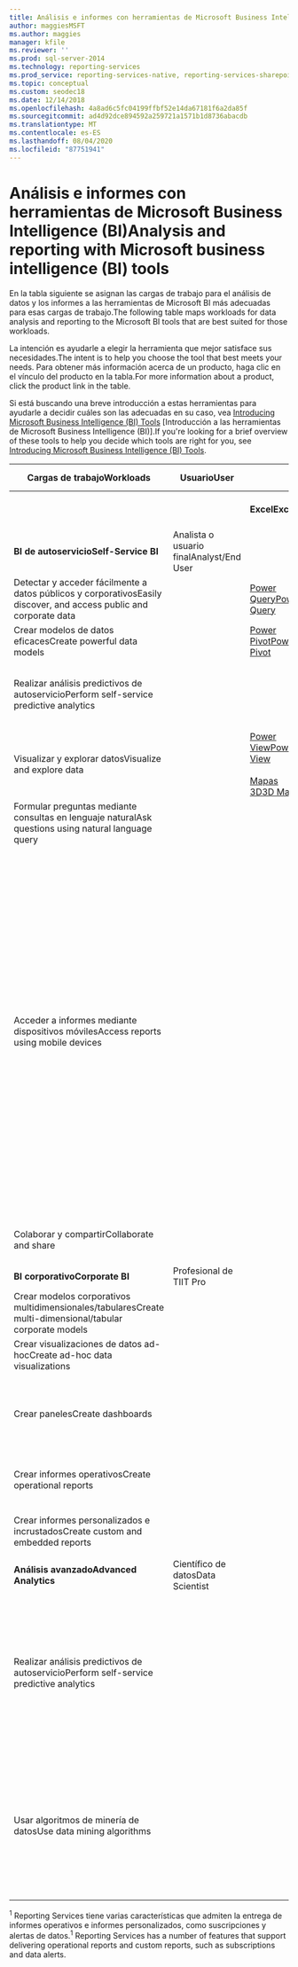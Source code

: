 ```yaml
---
title: Análisis e informes con herramientas de Microsoft Business Intelligence (BI)
author: maggiesMSFT
ms.author: maggies
manager: kfile
ms.reviewer: ''
ms.prod: sql-server-2014
ms.technology: reporting-services
ms.prod_service: reporting-services-native, reporting-services-sharepoint
ms.topic: conceptual
ms.custom: seodec18
ms.date: 12/14/2018
ms.openlocfilehash: 4a8ad6c5fc04199ffbf52e14da67181f6a2da85f
ms.sourcegitcommit: ad4d92dce894592a259721a1571b1d8736abacdb
ms.translationtype: MT
ms.contentlocale: es-ES
ms.lasthandoff: 08/04/2020
ms.locfileid: "87751941"
---
```

# <a name="analysis-and-reporting-with-microsoft-business-intelligence-bi-tools"></a><span data-ttu-id="4bfa6-102">Análisis e informes con herramientas de Microsoft Business Intelligence (BI)</span><span class="sxs-lookup"><span data-stu-id="4bfa6-102">Analysis and reporting with Microsoft business intelligence (BI) tools</span></span>

  <span data-ttu-id="4bfa6-103">En la tabla siguiente se asignan las cargas de trabajo para el análisis de datos y los informes a las herramientas de Microsoft BI más adecuadas para esas cargas de trabajo.</span><span class="sxs-lookup"><span data-stu-id="4bfa6-103">The following table maps workloads for data analysis and reporting to the Microsoft BI tools that are best suited for those workloads.</span></span>  
  
 <span data-ttu-id="4bfa6-104">La intención es ayudarle a elegir la herramienta que mejor satisface sus necesidades.</span><span class="sxs-lookup"><span data-stu-id="4bfa6-104">The intent is to help you choose the tool that best meets your needs.</span></span> <span data-ttu-id="4bfa6-105">Para obtener más información acerca de un producto, haga clic en el vínculo del producto en la tabla.</span><span class="sxs-lookup"><span data-stu-id="4bfa6-105">For more information about a product, click the product link in the table.</span></span>  
  
 <span data-ttu-id="4bfa6-106">Si está buscando una breve introducción a estas herramientas para ayudarle a decidir cuáles son las adecuadas en su caso, vea [Introducing Microsoft Business Intelligence (BI) Tools](https://www.digitalvidya.com/blog/introduction-to-microsoft-power-bi/) [Introducción a las herramientas de Microsoft Business Intelligence (BI)].</span><span class="sxs-lookup"><span data-stu-id="4bfa6-106">If you're looking for a brief overview of these tools to help you decide which tools are right for you, see [Introducing Microsoft Business Intelligence (BI) Tools](https://www.digitalvidya.com/blog/introduction-to-microsoft-power-bi/).</span></span>  
  
|<span data-ttu-id="4bfa6-107">Cargas de trabajo</span><span class="sxs-lookup"><span data-stu-id="4bfa6-107">Workloads</span></span>|<span data-ttu-id="4bfa6-108">Usuario</span><span class="sxs-lookup"><span data-stu-id="4bfa6-108">User</span></span>|||<span data-ttu-id="4bfa6-109">Herramientas de BI</span><span class="sxs-lookup"><span data-stu-id="4bfa6-109">BI Tools</span></span>|||  
|---------------|----------|-|-|--------------|-|-|  
|||<span data-ttu-id="4bfa6-110">**Excel**</span><span class="sxs-lookup"><span data-stu-id="4bfa6-110">**Excel**</span></span>|<span data-ttu-id="4bfa6-111">**SharePoint**</span><span class="sxs-lookup"><span data-stu-id="4bfa6-111">**SharePoint**</span></span>|<span data-ttu-id="4bfa6-112">**SharePoint Online**</span><span class="sxs-lookup"><span data-stu-id="4bfa6-112">**SharePoint Online**</span></span>|<span data-ttu-id="4bfa6-113">**Power BI**</span><span class="sxs-lookup"><span data-stu-id="4bfa6-113">**Power BI**</span></span>|<span data-ttu-id="4bfa6-114">**SQL Server**</span><span class="sxs-lookup"><span data-stu-id="4bfa6-114">**SQL Server**</span></span>|  
|<span data-ttu-id="4bfa6-115">**BI de autoservicio**</span><span class="sxs-lookup"><span data-stu-id="4bfa6-115">**Self-Service BI**</span></span>|<span data-ttu-id="4bfa6-116">Analista o usuario final</span><span class="sxs-lookup"><span data-stu-id="4bfa6-116">Analyst/End User</span></span>||||||  
|<span data-ttu-id="4bfa6-117">Detectar y acceder fácilmente a datos públicos y corporativos</span><span class="sxs-lookup"><span data-stu-id="4bfa6-117">Easily discover, and access public and corporate data</span></span>||[<span data-ttu-id="4bfa6-118">Power Query</span><span class="sxs-lookup"><span data-stu-id="4bfa6-118">Power Query</span></span>](https://go.microsoft.com/fwlink/p/?LinkId=391845)||[<span data-ttu-id="4bfa6-119">Azure Data Catalog</span><span class="sxs-lookup"><span data-stu-id="4bfa6-119">Azure Data Catalog</span></span>](https://azure.microsoft.com/services/data-catalog/)<br /><br />||  
|<span data-ttu-id="4bfa6-120">Crear modelos de datos eficaces</span><span class="sxs-lookup"><span data-stu-id="4bfa6-120">Create powerful data models</span></span>||[<span data-ttu-id="4bfa6-121">Power Pivot</span><span class="sxs-lookup"><span data-stu-id="4bfa6-121">Power Pivot</span></span>](https://support.office.com/article/power-pivot-overview-and-learning-f9001958-7901-4caa-ad80-028a6d2432ed?ui=en-US&rs=en-US&ad=US)|||[<span data-ttu-id="4bfa6-122">Power BI Desktop</span><span class="sxs-lookup"><span data-stu-id="4bfa6-122">Power BI Desktop</span></span>](/power-bi/fundamentals/desktop-get-the-desktop)||  
|<span data-ttu-id="4bfa6-123">Realizar análisis predictivos de autoservicio</span><span class="sxs-lookup"><span data-stu-id="4bfa6-123">Perform self-service predictive analytics</span></span>||||||[<span data-ttu-id="4bfa6-124">Complementos de minería de datos para Excel</span><span class="sxs-lookup"><span data-stu-id="4bfa6-124">Data Mining Add-Ins for Excel</span></span>](../analysis-services/data-mining-client-for-excel-sql-server-data-mining-add-ins.md)|  
|<span data-ttu-id="4bfa6-125">Visualizar y explorar datos</span><span class="sxs-lookup"><span data-stu-id="4bfa6-125">Visualize and explore data</span></span>||[<span data-ttu-id="4bfa6-126">Power View</span><span class="sxs-lookup"><span data-stu-id="4bfa6-126">Power View</span></span>](https://go.microsoft.com/fwlink/p/?LinkId=391847)<br /><br /> [<span data-ttu-id="4bfa6-127">Mapas 3D</span><span class="sxs-lookup"><span data-stu-id="4bfa6-127">3D Maps</span></span>](https://support.office.com/article/visualize-your-data-in-3d-maps-ce6b1d5c-4602-4dae-b487-91ec0268e75d)|||||  
|<span data-ttu-id="4bfa6-128">Formular preguntas mediante consultas en lenguaje natural</span><span class="sxs-lookup"><span data-stu-id="4bfa6-128">Ask questions using natural language query</span></span>|||||[<span data-ttu-id="4bfa6-129">Q & A</span><span class="sxs-lookup"><span data-stu-id="4bfa6-129">Q & A</span></span>](https://docs.microsoft.com/power-bi/consumer/end-user-q-and-a)||  
|<span data-ttu-id="4bfa6-130">Acceder a informes mediante dispositivos móviles</span><span class="sxs-lookup"><span data-stu-id="4bfa6-130">Access reports using mobile devices</span></span>||||[<span data-ttu-id="4bfa6-131">HTML 5 (admite la visualización de archivos de <10 MB)</span><span class="sxs-lookup"><span data-stu-id="4bfa6-131">HTML 5 (supports viewing <10-MB files)</span></span>](https://go.microsoft.com/fwlink/p/?LinkId=391853)|[<span data-ttu-id="4bfa6-132">HTML 5 (admite la visualización de <250 MB)</span><span class="sxs-lookup"><span data-stu-id="4bfa6-132">HTML 5 (supports viewing <250 MB)</span></span>](https://go.microsoft.com/fwlink/p/?LinkId=391854)<br /><br /> [<span data-ttu-id="4bfa6-133">Aplicación móvil de Power BI en dispositivos iOS</span><span class="sxs-lookup"><span data-stu-id="4bfa6-133">Power BI mobile app on iOS devices</span></span>](https://docs.microsoft.com/power-bi/consumer/mobile/mobile-iphone-app-get-started)<br /><br /> [<span data-ttu-id="4bfa6-134">Aplicación móvil de Power BI en dispositivos Android</span><span class="sxs-lookup"><span data-stu-id="4bfa6-134">Power BI mobile app on Android devices</span></span>](https://docs.microsoft.com/power-bi/consumer/mobile/mobile-android-app-get-started) <br /><br />[<span data-ttu-id="4bfa6-135">Aplicación móvil de Power BI para Windows 10</span><span class="sxs-lookup"><span data-stu-id="4bfa6-135">Power BI mobile app for Windows 10</span></span>](https://docs.microsoft.com/power-bi/consumer/mobile/mobile-windows-10-phone-app-get-started)||  
|<span data-ttu-id="4bfa6-136">Colaborar y compartir</span><span class="sxs-lookup"><span data-stu-id="4bfa6-136">Collaborate and share</span></span>|||[<span data-ttu-id="4bfa6-137">Sitios de SharePoint</span><span class="sxs-lookup"><span data-stu-id="4bfa6-137">SharePoint Sites</span></span>](https://go.microsoft.com/fwlink/p/?LinkId=391849)|[<span data-ttu-id="4bfa6-138">Sitios de grupo de SharePoint</span><span class="sxs-lookup"><span data-stu-id="4bfa6-138">SharePoint Team Sites</span></span>](https://go.microsoft.com/fwlink/p/?LinkId=391850)|[<span data-ttu-id="4bfa6-139">Sitios de Power BI</span><span class="sxs-lookup"><span data-stu-id="4bfa6-139">Power BI Sites</span></span>](https://docs.microsoft.com/power-bi/service-how-to-collaborate-distribute-dashboards-reports)||  
|<span data-ttu-id="4bfa6-140">**BI corporativo**</span><span class="sxs-lookup"><span data-stu-id="4bfa6-140">**Corporate BI**</span></span>|<span data-ttu-id="4bfa6-141">Profesional de TI</span><span class="sxs-lookup"><span data-stu-id="4bfa6-141">IT Pro</span></span>||||||  
|<span data-ttu-id="4bfa6-142">Crear modelos corporativos multidimensionales/tabulares</span><span class="sxs-lookup"><span data-stu-id="4bfa6-142">Create multi-dimensional/tabular corporate models</span></span>||||||[<span data-ttu-id="4bfa6-143">Analysis Services</span><span class="sxs-lookup"><span data-stu-id="4bfa6-143">Analysis Services</span></span>](https://docs.microsoft.com/analysis-services/analysis-services-overview)|  
|<span data-ttu-id="4bfa6-144">Crear visualizaciones de datos ad-hoc</span><span class="sxs-lookup"><span data-stu-id="4bfa6-144">Create ad-hoc data visualizations</span></span>|||[<span data-ttu-id="4bfa6-145">Power View para SharePoint</span><span class="sxs-lookup"><span data-stu-id="4bfa6-145">Power View for SharePoint</span></span>](https://go.microsoft.com/fwlink/p/?LinkId=391858)||||  
|<span data-ttu-id="4bfa6-146">Crear paneles</span><span class="sxs-lookup"><span data-stu-id="4bfa6-146">Create dashboards</span></span>|||[<span data-ttu-id="4bfa6-147">Paneles de SharePoint</span><span class="sxs-lookup"><span data-stu-id="4bfa6-147">SharePoint Dashboards</span></span>](https://go.microsoft.com/fwlink/p/?LinkId=391859)<br /><br /> [<span data-ttu-id="4bfa6-148">PerformancePoint Services</span><span class="sxs-lookup"><span data-stu-id="4bfa6-148">PerformancePoint Services</span></span>](https://technet.microsoft.com/library/ee424392.aspx)||||  
|<span data-ttu-id="4bfa6-149">Crear informes operativos</span><span class="sxs-lookup"><span data-stu-id="4bfa6-149">Create operational reports</span></span>||||||<span data-ttu-id="4bfa6-150"><sup>1</sup> [Reporting Services](create-deploy-and-manage-mobile-and-paginated-reports.md)</span><span class="sxs-lookup"><span data-stu-id="4bfa6-150"><sup>1</sup> [Reporting Services](create-deploy-and-manage-mobile-and-paginated-reports.md)</span></span>|  
|<span data-ttu-id="4bfa6-151">Crear informes personalizados e incrustados</span><span class="sxs-lookup"><span data-stu-id="4bfa6-151">Create custom and embedded reports</span></span>||||||<span data-ttu-id="4bfa6-152"><sup>1</sup> [Reporting Services](create-deploy-and-manage-mobile-and-paginated-reports.md)</span><span class="sxs-lookup"><span data-stu-id="4bfa6-152"><sup>1</sup> [Reporting Services](create-deploy-and-manage-mobile-and-paginated-reports.md)</span></span>|  
|<span data-ttu-id="4bfa6-153">**Análisis avanzado**</span><span class="sxs-lookup"><span data-stu-id="4bfa6-153">**Advanced Analytics**</span></span>|<span data-ttu-id="4bfa6-154">Científico de datos</span><span class="sxs-lookup"><span data-stu-id="4bfa6-154">Data Scientist</span></span>||||||  
|<span data-ttu-id="4bfa6-155">Realizar análisis predictivos de autoservicio</span><span class="sxs-lookup"><span data-stu-id="4bfa6-155">Perform self-service predictive analytics</span></span>||||||<span data-ttu-id="4bfa6-156">[Complementos de minería de datos para Excel](https://msdn.microsoft.com/library/dn282385\(v=sql.120\).aspx)</span><span class="sxs-lookup"><span data-stu-id="4bfa6-156">[Data Mining Add-Ins for Excel](https://msdn.microsoft.com/library/dn282385\(v=sql.120\).aspx)</span></span>|  
|<span data-ttu-id="4bfa6-157">Usar algoritmos de minería de datos</span><span class="sxs-lookup"><span data-stu-id="4bfa6-157">Use data mining algorithms</span></span>||||||<span data-ttu-id="4bfa6-158">[Minería de datos en Analysis Services](https://technet.microsoft.com/library/bb510516\(v=sql.120\).aspx)</span><span class="sxs-lookup"><span data-stu-id="4bfa6-158">[Data Mining in Analysis Services](https://technet.microsoft.com/library/bb510516\(v=sql.120\).aspx)</span></span>|  
  
 <span data-ttu-id="4bfa6-159"><sup>1</sup> Reporting Services tiene varias características que admiten la entrega de informes operativos e informes personalizados, como suscripciones y alertas de datos.</span><span class="sxs-lookup"><span data-stu-id="4bfa6-159"><sup>1</sup> Reporting Services has a number of features that support delivering operational reports and custom reports, such as subscriptions and data alerts.</span></span>